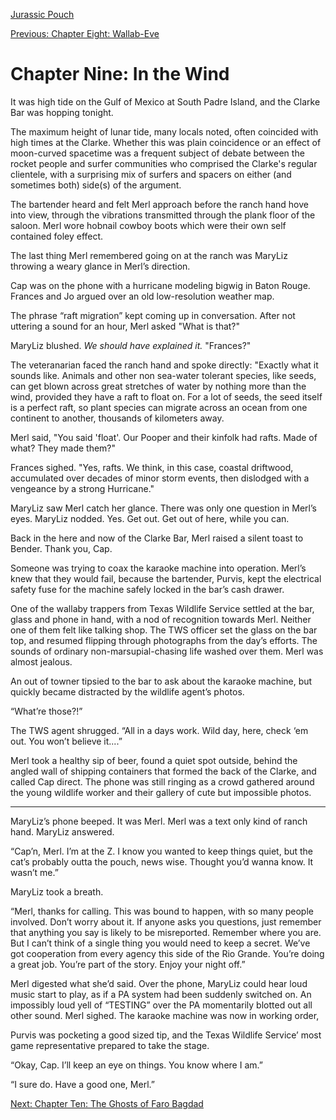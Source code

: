 [Jurassic Pouch](README.md)

[Previous: Chapter Eight: Wallab-Eve](ch08.md)

# Chapter Nine: In the Wind

It was high tide on the Gulf of Mexico at South Padre Island, and the Clarke Bar was hopping tonight. 

The maximum height of lunar tide, many locals noted, often coincided with high times at the Clarke. Whether this was plain coincidence or an effect of moon-curved spacetime was a frequent subject of debate between the rocket people and surfer communities who comprised the Clarke's regular clientele, with a surprising mix of surfers and spacers on either (and sometimes both) side(s) of the argument.

The bartender heard and felt Merl approach before the ranch hand hove into view, through the vibrations transmitted through the plank floor of the saloon. Merl wore hobnail cowboy boots which were their own self contained foley effect. 

The last thing Merl remembered going on at the ranch was MaryLiz throwing a weary glance in Merl’s direction.

Cap was on the phone with a hurricane modeling bigwig in Baton Rouge. Frances and Jo argued over an old low-resolution weather map. 

The phrase “raft migration” kept coming up in conversation. After not uttering a sound for an hour, Merl asked "What is that?"

MaryLiz blushed. _We should have explained it._ "Frances?"

The veteranarian faced the ranch hand and spoke directly: "Exactly what it sounds like. Animals and other non sea-water tolerant species, like seeds, can get blown across great stretches of water by nothing more than the wind, provided they have a raft to float on. For a lot of seeds, the seed itself is a perfect raft, so plant species can migrate across an ocean from one continent to another, thousands of kilometers away.

Merl said, "You said 'float'. Our Pooper and their kinfolk had rafts. Made of what? They made them?" 

Frances sighed. "Yes, rafts. We think, in this case, coastal driftwood, accumulated over decades of minor storm events, then dislodged with a vengeance by a strong Hurricane." 

MaryLiz saw Merl catch her glance. There was only one question in Merl’s eyes. MaryLiz nodded. Yes. Get out. Get out of here, while you can. 

Back in the here and now of the Clarke Bar, Merl raised a silent toast to Bender. Thank you, Cap.

Someone was trying to coax the karaoke machine into operation. Merl’s knew that they would fail, because the bartender, Purvis, kept the electrical safety fuse for the machine safely locked in the bar’s cash drawer.

One of the wallaby trappers from Texas Wildlife Service settled at the bar, glass and phone in hand, with a nod of recognition towards Merl. Neither one of them felt like talking shop. The TWS officer set the glass on the bar top, and resumed flipping through photographs from the day’s efforts. The sounds of ordinary non-marsupial-chasing life washed over them. Merl was almost jealous.

An out of towner tipsied to the bar to ask about the karaoke machine, but quickly became distracted by the wildlife agent’s photos.
 
“What’re those?!”

The TWS agent shrugged. “All in a days work. Wild day, here, check ‘em out. You won’t believe it....”

Merl took a healthy sip of beer, found a quiet spot outside, behind the angled wall of shipping containers that formed the back of the Clarke, and called Cap direct. The phone was still ringing as a crowd gathered around the young wildlife worker and their gallery of cute but impossible photos.

***

MaryLiz’s phone beeped. It was Merl. Merl was a text only kind of ranch hand. MaryLiz answered.

“Cap’n, Merl. I’m at the Z. I know you wanted to keep things quiet, but the cat’s probably outta the pouch, news wise. Thought you’d wanna know. It wasn’t me.”

MaryLiz took a breath.

“Merl, thanks for calling. This was bound to happen, with so many people involved. Don’t worry about it. If anyone asks you questions, just remember that anything you say is likely to be misreported. Remember where you are. But I can’t think of a single thing you would need to keep a secret. We’ve got cooperation from every agency this side of the Rio Grande. You’re doing a great job. You’re part of the story. Enjoy your night off.”

Merl digested what she’d said. Over the phone, MaryLiz could hear loud music start to play, as if a PA system had been suddenly switched on. An impossibly loud yell of “TESTING” over the PA momentarily blotted out all other sound. Merl sighed. The karaoke machine was now in working order,

Purvis was pocketing a good sized tip, and the Texas Wildlife Service’ most game representative prepared to take the stage.

“Okay, Cap. I’ll keep an eye on things. You know where I am.”

“I sure do. Have a good one, Merl.”

[Next: Chapter Ten: The Ghosts of Faro Bagdad](ch10.md)
